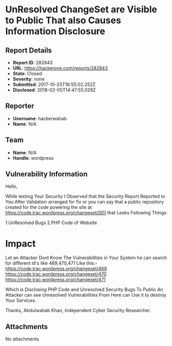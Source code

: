 # UnResolved ChangeSet are Visible to Public That also Causes Information Disclosure

## Report Details
- **Report ID**: 282843
- **URL**: https://hackerone.com/reports/282843
- **State**: Closed
- **Severity**: none
- **Submitted**: 2017-10-25T16:55:02.252Z
- **Disclosed**: 2018-02-05T14:47:55.028Z

## Reporter
- **Username**: hackerwahab
- **Name**: N/A

## Team
- **Name**: N/A
- **Handle**: wordpress

## Vulnerability Information
Hello,

While testing Your Security I Observed that the Security Report Reported to You After Validation arranged for fix  or you can say that a public  repository created for the code powering the site at https://code.trac.wordpress.org/changeset/[ID]
that Leaks Following Things

1.UnResolved Bugs
2.PHP Code of Website

Impact
=====
Let an Attacker Dont Know The Vulnerabilities in Your System he can search for different id's like 469,470,471 Like this:-
https://code.trac.wordpress.org/changeset/469
https://code.trac.wordpress.org/changeset/470
https://code.trac.wordpress.org/changeset/471

Which is Disclosing PHP Code and Unresolved Security Bugs To Public An Attacker can see Unresolved Vulnerabilities From Here can Use it to destroy Your Services.


Thanks,
Abdulwahab Khan,
Independent Cyber Security Researcher.

## Attachments
No attachments
